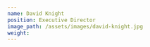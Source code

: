 ```yaml
---
name: David Knight
position: Executive Director
image_path: /assets/images/david-knight.jpg
weight:
---
```



